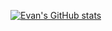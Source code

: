 [![Evan's GitHub stats](https://github-readme-stats.vercel.app/api?username=evanhuang117)](https://github.com/evanhuang117/github-readme-stats&show_icons=true&theme=material-palenight)
